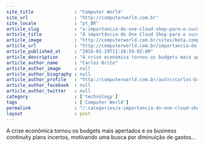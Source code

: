 ```yaml
---
site_title               : "Computer World"
site_url                 : "http://computerworld.com.br"
site_locale              : "pt_BR"
article_slug             : "a-importancia-do-one-cloud-shop-para-o-sucesso-dos-projetos-em-nuvem"
article_title            : "A importância do One Cloud Shop para o sucesso dos projetos em nuvem"
article_image            : "http://computerworld.com.br/sites/beta.computerworld.com.br/files/news_articles/cloud_nuvem.jpg"
article_url              : "http://computerworld.com.br/importancia-do-one-cloud-shop-para-o-sucesso-dos-projetos-em-nuvem"
article_published_at     : "2016-01-29T11:18:59-02:00"
article_description      : "A crise econômica tornou os budgets mais apertados e os business continuity plans incertos, motivando uma busca por diminuição de gastos..."
article_author_name      : "Carlos Brito"
article_author_image     : null
article_author_biography : null
article_author_profile   : "http://computerworld.com.br/autor/carlos-brito-0"
article_author_facebook  : null
article_author_twitter   : null
category                 : ['technology']
tags                     : ['Computer World']
permalink                : "/:categories/a-importancia-do-one-cloud-shop-para-o-sucesso-dos-projetos-em-nuvem/"
layout                   : post
---
```


A crise econômica tornou os budgets mais apertados e os business continuity plans incertos, motivando uma busca por diminuição de gastos...
